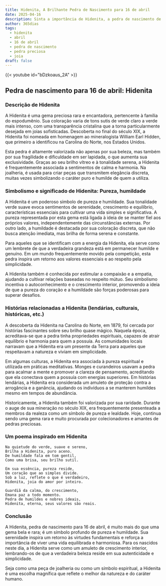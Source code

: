 ```yaml
---
title: Hidenita, A Brilhante Pedra de Nascimento para 16 de abril
date: 2025-04-16
description: Sinta a importância de Hidenita, a pedra de nascimento de 16 de abril que simboliza Pureza, humildade. Deixe que sua beleza e significado iluminem seu dia.
author: 365dias
tags:
  - hidenita
  - abril
  - 16 de abril
  - pedra de nascimento
  - pedra preciosa
  - joia
draft: false
---
```


{{< youtube id="bDzkoaus_2A" >}}

## Pedra de nascimento para 16 de abril: Hidenita

### Descrição de Hidenita

A Hidenita é uma gema preciosa rara e encantadora, pertencente à família do espodumênio. Sua coloração varia de tons sutis de verde claro a verde mais intenso, com uma transparência cristalina que a torna particularmente desejada em joias sofisticadas. Descoberta no final do século XIX, a Hidenita foi nomeada em homenagem ao mineralogista William Earl Hidden, que primeiro a identificou na Carolina do Norte, nos Estados Unidos.

Esta pedra é altamente valorizada não apenas por sua beleza, mas também por sua fragilidade e dificuldade em ser lapidada, o que aumenta sua exclusividade. Graças ao seu brilho vítreo e à tonalidade serena, a Hidenita é frequentemente associada a sentimentos de calma e harmonia. Na joalheria, é usada para criar peças que transmitem elegância discreta, muitas vezes simbolizando o caráter puro e humilde de quem a utiliza.

### Simbolismo e significado de Hidenita: Pureza, humildade

A Hidenita é um poderoso símbolo de pureza e humildade. Sua tonalidade verde suave evoca sentimentos de serenidade, crescimento e equilíbrio, características essenciais para cultivar uma vida simples e significativa. A pureza representada por esta gema está ligada à ideia de se manter fiel aos próprios valores, independentemente das circunstâncias externas. Por outro lado, a humildade é destacada por sua coloração discreta, que não busca atenção imediata, mas brilha de forma serena e constante.

Para aqueles que se identificam com a energia da Hidenita, ela serve como um lembrete de que a verdadeira grandeza está em permanecer humilde e genuíno. Em um mundo frequentemente movido pela competição, esta pedra inspira um retorno aos valores essenciais e ao respeito pela simplicidade.

A Hidenita também é conhecida por estimular a compaixão e a empatia, ajudando a cultivar relações baseadas no respeito mútuo. Seu simbolismo incentiva o autoconhecimento e o crescimento interior, promovendo a ideia de que a pureza do coração e a humildade são forças poderosas para superar desafios.

### Histórias relacionadas a Hidenita (lendárias, culturais, históricas, etc.)

A descoberta da Hidenita na Carolina do Norte, em 1879, foi cercada por histórias fascinantes sobre seu brilho quase mágico. Naquela época, acreditava-se que a pedra tinha propriedades espirituais, capazes de atrair equilíbrio e harmonia para quem a possuía. As comunidades locais narravam que a Hidenita era um presente da Terra para aqueles que respeitavam a natureza e viviam em simplicidade.

Em algumas culturas, a Hidenita era associada à pureza espiritual e utilizada em práticas meditativas. Monges e curandeiros usavam a pedra para acalmar a mente e promover a clareza de pensamento, acreditando que ela conectava quem a possuía com energias superiores. Em histórias lendárias, a Hidenita era considerada um amuleto de proteção contra a arrogância e a ganância, ajudando os indivíduos a se manterem humildes mesmo em tempos de abundância.

Historicamente, a Hidenita também foi valorizada por sua raridade. Durante o auge de sua mineração no século XIX, era frequentemente presenteada a membros da realeza como um símbolo de pureza e lealdade. Hoje, continua sendo uma gema rara e muito procurada por colecionadores e amantes de pedras preciosas.

### Um poema inspirado em Hidenita

```
Na quietude do verde, suave e sereno,  
Brilha a Hidenita, puro aceno.  
De humildade fala em tom gentil,  
Como uma brisa, seu brilho sutil.  

Em sua essência, pureza reside,  
Um coração que ao simples divide.  
Sob a luz, reflete o que é verdadeiro,  
Hidenita, joia do amor por inteiro.  

Guardiã da calma, do crescimento,  
Emana paz a todo momento.  
Pedra de humildes e nobres ideais,  
Hidenita, eterna, seus valores são reais.  
```

### Conclusão

A Hidenita, pedra de nascimento para 16 de abril, é muito mais do que uma gema bela e rara; é um símbolo profundo de pureza e humildade. Sua serenidade inspira um retorno às virtudes fundamentais e reforça a importância de viver uma vida equilibrada e harmoniosa. Para os nascidos neste dia, a Hidenita serve como um amuleto de crescimento interior, lembrando-os de que a verdadeira beleza reside em sua autenticidade e simplicidade.

Seja como uma peça de joalheria ou como um símbolo espiritual, a Hidenita é uma escolha magnífica que reflete o melhor da natureza e do caráter humano.